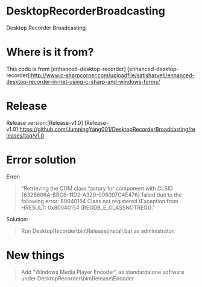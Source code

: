 # DesktopRecorderBroadcasting
Desktop Recorder Broadcasting

# Where is it from?
This code is from [enhanced-desktop-recorder]
[enhanced-desktop-recorder]:http://www.c-sharpcorner.com/uploadfile/satisharveti/enhanced-desktop-recorder-in-net-using-c-sharp-and-windows-forms/

# Release
Release version:[Release-v1.0]
[Release-v1.0]:https://github.com/JumpingYang001/DesktopRecorderBroadcasting/releases/tag/v1.0

# Error solution
Error:
>"Retrieving the COM class factory for component with CLSID {632B606A-BBC6-11D2-A329-006097C4E476} failed due to the following error: 80040154 Class not registered (Exception from HRESULT: 0x80040154 (REGDB_E_CLASSNOTREG))."

Solution:
>Run DesktopRecorder\bin\Release\install.bat as administrator.

# New things
> Add "Windows Media Player Encoder" as standardalone software under DesktopRecorder\bin\Release\Encoder
